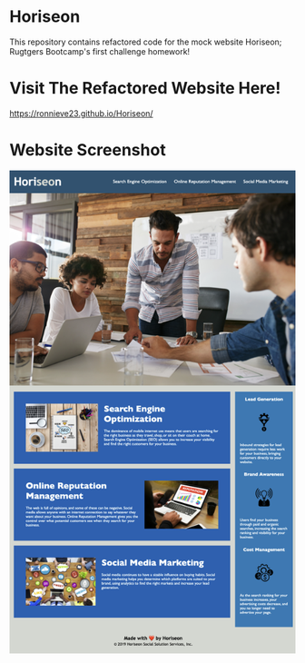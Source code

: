 # Horiseon
This repository contains refactored code for the mock website Horiseon; Rugtgers Bootcamp's first challenge homework!

# Visit The Refactored Website Here!
https://ronnieve23.github.io/Horiseon/

# Website Screenshot
![](/assets/images/website-screenshot.png)
